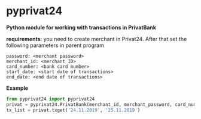 # pyprivat24

**Python module for working with transactions in PrivatBank**

**requirements**: you need to create merchant in Privat24.
After that set the following parameters in parent program
```
password: <merchant password>
merchant_id: <merchant ID>
card_number: <bank card number>
start_date: <start date of transactions>
end_date: <end date of transactions>
```

**Example**
```python
from pyprivat24 import pyprivat24
privat = pyprivat24.PrivatBank(merchant_id, merchant_password, card_number)
tx_list = privat.txget('24.11.2019', '25.11.2019')
```
